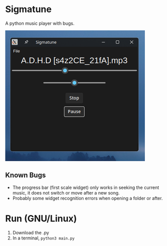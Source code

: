 # Sigmatune
A python music player with bugs.

![sigmatune](sigmatune.png "Sigmatune")

## Known Bugs
- The progress bar (first scale widget) only works in seeking the current   music, it does not switch or move after a new song.
- Probably some widget recognition errors when opening a folder or after.
# Run (GNU/Linux)
1. Download the .py
2. In a terminal,
`python3 main.py`
